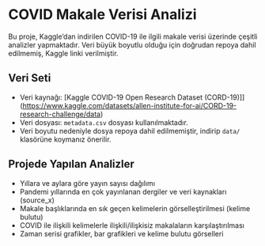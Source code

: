 # COVID Makale Verisi Analizi

Bu proje, Kaggle’dan indirilen COVID-19 ile ilgili makale verisi üzerinde çeşitli analizler yapmaktadır. Veri büyük boyutlu olduğu için doğrudan repoya dahil edilmemiş, Kaggle linki verilmiştir.

## Veri Seti

- Veri kaynağı: [Kaggle COVID-19 Open Research Dataset (CORD-19)]](https://www.kaggle.com/datasets/allen-institute-for-ai/CORD-19-research-challenge/data)
- Veri dosyası: `metadata.csv` dosyası kullanılmaktadır.
- Veri boyutu nedeniyle dosya repoya dahil edilmemiştir, indirip `data/` klasörüne koymanız önerilir.

## Projede Yapılan Analizler

- Yıllara ve aylara göre yayın sayısı dağılımı
- Pandemi yıllarında en çok yayınlanan dergiler ve veri kaynakları (source_x)
- Makale başlıklarında en sık geçen kelimelerin görselleştirilmesi (kelime bulutu)
- COVID ile ilişkili kelimelerle ilişkili/ilişkisiz makalaların karşılaştırılması
- Zaman serisi grafikler, bar grafikleri ve kelime bulutu görselleri
